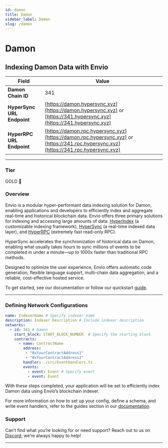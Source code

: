```yaml
---
id: damon
title: Damon
sidebar_label: Damon
slug: /damon
---
```


# Damon

## Indexing Damon Data with Envio

| **Field**                     | **Value**                                                                                          |
|-------------------------------|----------------------------------------------------------------------------------------------------|
| **Damon Chain ID**     | 341                                                                                            |
| **HyperSync URL Endpoint**    | [https://damon.hypersync.xyz](https://damon.hypersync.xyz) or [https://341.hypersync.xyz](https://341.hypersync.xyz) |
| **HyperRPC URL Endpoint**     | [https://damon.rpc.hypersync.xyz](https://damon.rpc.hypersync.xyz) or [https://341.rpc.hypersync.xyz](https://341.rpc.hypersync.xyz) |

---

### Tier

GOLD 🏅

### Overview

Envio is a modular hyper-performant data indexing solution for Damon, enabling applications and developers to efficiently index and aggregate real-time and historical blockchain data. Envio offers three primary solutions for indexing and accessing large amounts of data: [HyperIndex](/docs/HyperIndex/overview) (a customizable indexing framework), [HyperSync](/docs/HyperSync/overview) (a real-time indexed data layer), and [HyperRPC](/docs/HyperSync/overview-hyperrpc) (extremely fast read-only RPC).

HyperSync accelerates the synchronization of historical data on Damon, enabling what usually takes hours to sync millions of events to be completed in under a minute—up to 1000x faster than traditional RPC methods.

Designed to optimize the user experience, Envio offers automatic code generation, flexible language support, multi-chain data aggregation, and a reliable, cost-effective hosted service.

To get started, see our documentation or follow our quickstart [guide](/docs/HyperIndex/contract-import).

---

### Defining Network Configurations

```yaml
name: IndexerName # Specify indexer name
description: Indexer Description # Include indexer description
networks:
  - id: 341 # Damon  
    start_block: START_BLOCK_NUMBER  # Specify the starting block
    contracts:
      - name: ContractName
        address:
         - "0xYourContractAddress1"
         - "0xYourContractAddress2"
        handler: ./src/EventHandlers.ts
        events:
          - event: Event # Specify event
          - event: Event
```

With these steps completed, your application will be set to efficiently index Damon data using Envio’s blockchain indexer.

For more information on how to set up your config, define a schema, and write event handlers, refer to the guides section in our [documentation](/docs/HyperIndex/configuration-file).

### Support

Can’t find what you’re looking for or need support? Reach out to us on [Discord](https://discord.com/invite/Q9qt8gZ2fX); we’re always happy to help!

---
